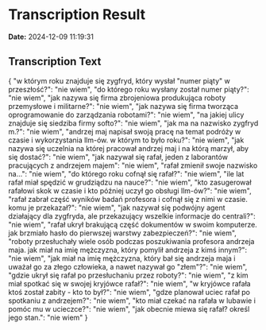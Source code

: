 ﻿# Transcription Result
**Date:** 2024-12-09 11:19:31

## Transcription Text

{
    "w którym roku znajduje się zygfryd, który wysłał \"numer piąty\" w przeszłość?": "nie wiem",
    "do którego roku wysłany został numer piąty?": "nie wiem",
    "jak nazywa się firma zbrojeniowa produkująca roboty przemysłowe i militarne?": "nie wiem",
    "jak nazywa się firma tworząca oprogramowanie do zarządzania robotami?": "nie wiem",
    "na jakiej ulicy znajduje się siedziba firmy softo?": "nie wiem",
    "jak ma na nazwisko zygfryd m.?": "nie wiem",
    "andrzej maj napisał swoją pracę na temat podróży w czasie i wykorzystania llm-ów. w którym to było roku?": "nie wiem",
    "jak nazywa się uczelnia na której pracował andrzej maj i na którą marzył, aby się dostać?": "nie wiem",
    "jak nazywał się rafał, jeden z laborantów pracujących z andrzejem majem": "nie wiem",
    "rafał zmienił swoje nazwisko na...": "nie wiem",
    "do którego roku cofnął się rafał?": "nie wiem",
    "ile lat rafał miał spędzić w grudziądzu na nauce?": "nie wiem",
    "kto zasugerował rafałowi skok w czasie i kto później uczył go obsługi llm-ów?": "nie wiem",
    "rafał zabrał część wyników badań profesora i cofnął się z nimi w czasie. komu je przekazał?": "nie wiem",
    "jak nazywał się podwójny agent działający dla zygfryda, ale przekazujący wszelkie informacje do centrali?": "nie wiem",
    "rafał ukrył brakującą część dokumentów w swoim komputerze. jak brzmiało hasło do pierwszej warstwy zabezpieczeń?": "nie wiem",
    "roboty przesłuchały wiele osób podczas poszukiwania profesora andrzeja maja. jak miał na imię mężczyzna, który pomylił andrzeja z kimś innym?": "nie wiem",
    "jak miał na imię mężczyzna, który bał się andrzeja maja i uważał go za złego człowieka, a nawet nazywał go \"złem\"?": "nie wiem",
    "gdzie ukrył się rafał po przesłuchaniu przez roboty?": "nie wiem",
    "z kim miał spotkać się w swojej kryjówce rafał?": "nie wiem",
    "w kryjówce rafała ktoś został zabity - kto to był?": "nie wiem",
    "gdze planował uciec rafał po spotkaniu z andrzejem?": "nie wiem",
    "kto miał czekać na rafała w lubawie i pomóc mu w ucieczce?": "nie wiem",
    "jak obecnie miewa się rafał? określ jego stan.": "nie wiem"
}

